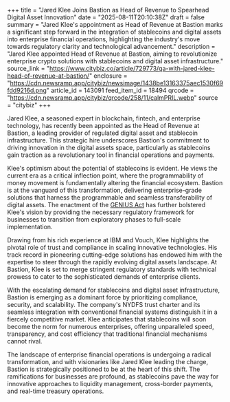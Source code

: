+++
title = "Jared Klee Joins Bastion as Head of Revenue to Spearhead Digital Asset Innovation"
date = "2025-08-11T20:10:38Z"
draft = false
summary = "Jared Klee's appointment as Head of Revenue at Bastion marks a significant step forward in the integration of stablecoins and digital assets into enterprise financial operations, highlighting the industry's move towards regulatory clarity and technological advancement."
description = "Jared Klee appointed Head of Revenue at Bastion, aiming to revolutionize enterprise crypto solutions with stablecoins and digital asset infrastructure."
source_link = "https://www.citybiz.co/article/729773/qa-with-jared-klee-head-of-revenue-at-bastion/"
enclosure = "https://cdn.newsramp.app/citybiz/newsimage/1438be13163375aec1530f69fdd9216d.png"
article_id = 143091
feed_item_id = 18494
qrcode = "https://cdn.newsramp.app/citybiz/qrcode/258/11/calmPRIL.webp"
source = "citybiz"
+++

<p>Jared Klee, a seasoned expert in blockchain, fintech, and enterprise technology, has recently been appointed as the Head of Revenue at Bastion, a leading provider of regulated digital asset and stablecoin infrastructure. This strategic hire underscores Bastion's commitment to driving innovation in the digital assets space, particularly as stablecoins gain traction as a revolutionary tool in financial operations and payments.</p><p>Klee's optimism about the potential of stablecoins is evident. He views the current era as a critical inflection point, where the programmability of money movement is fundamentally altering the financial ecosystem. Bastion is at the vanguard of this transformation, delivering enterprise-grade solutions that harness the programmable and seamless transferability of digital assets. The enactment of the <a href="https://www.geniusact.gov" rel="nofollow" target="_blank">GENIUS Act</a> has further bolstered Klee's vision by providing the necessary regulatory framework for businesses to transition from exploratory phases to full-scale implementation.</p><p>Drawing from his rich experience at IBM and Vouch, Klee highlights the pivotal role of trust and compliance in scaling innovative technologies. His track record in pioneering cutting-edge solutions has endowed him with the expertise to steer through the rapidly evolving digital assets landscape. At Bastion, Klee is set to merge stringent regulatory standards with technical prowess to cater to the sophisticated demands of enterprise clients.</p><p>With the escalating demand for stablecoins and digital asset infrastructure, Bastion is emerging as a dominant force by prioritizing compliance, security, and scalability. The company's NYDFS trust charter and its seamless integration with conventional financial systems distinguish it in a fiercely competitive market. Klee anticipates that stablecoins will soon become the norm for numerous enterprises, offering unparalleled speed, transparency, and cost efficiency that traditional financial mechanisms cannot rival.</p><p>The landscape of enterprise financial operations is undergoing a radical transformation, and with visionaries like Jared Klee leading the charge, Bastion is strategically positioned to be at the heart of this shift. The ramifications for businesses are profound, as stablecoins pave the way for innovative approaches to liquidity management, cross-border payments, and real-time treasury operations.</p>
